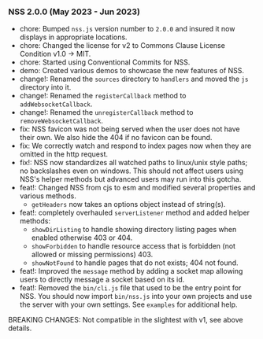### NSS 2.0.0 (May 2023 - Jun 2023)

- chore: Bumped `nss.js` version number to `2.0.0` and insured it now displays in appropriate locations.
- chore: Changed the license for v2 to Commons Clause License Condition v1.0 -> MIT.
- chore: Started using Conventional Commits for NSS.
- demo: Created various demos to showcase the new features of NSS.
- change!: Renamed the `sources` directory to `handlers` and moved the `js` directory into it.
- change!: Renamed the `registerCallback` method to `addWebsocketCallback`.
- change!: Renamed the `unregisterCallback` method to `removeWebsocketCallback`.
- fix: NSS favicon was not being served when the user does not have their own. We also hide the 404
       if no favicon can be found.
- fix: We correctly watch and respond to index pages now when they are omitted in the http request.
- fix!: NSS now standardizes all watched paths to linux/unix style paths; no backslashes even on
        windows. This should not affect users using NSS's helper methods but advanced users may
        run into this gotcha.
- feat!: Changed NSS from cjs to esm and modified several properties and various methods.
    - `getHeaders` now takes an options object instead of string(s).
- feat!: completely overhauled `serverListener` method and added helper methods:
    - `showDirListing` to handle showing directory listing pages when enabled otherwise 403 or 404.
    - `showForbidden` to handle resource access that is forbidden (not allowed or missing permissions) 403.
    - `showNotFound` to handle pages that do not exists; 404 not found.
- feat!: Improved the `message` method by adding a socket map allowing users to directly message a
         socket based on its id.
- feat!: Removed the `bin/cli.js` file that used to be the entry point for NSS. You should now import
         `bin/nss.js` into your own projects and use the server with your own settings. See `examples`
         for additional help.

BREAKING CHANGES: Not compatible in the slightest with v1, see above details.